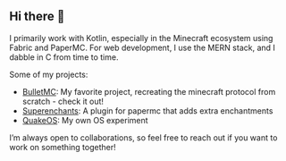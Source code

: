 ## Hi there 👋

I primarily work with Kotlin, especially in the Minecraft ecosystem using Fabric and PaperMC. For web development, I use the MERN stack, and I dabble in C from time to time.

Some of my projects:
- [BulletMC](https://github.com/BulletMC/Bullet): My favorite project, recreating the minecraft protocol from scratch - check it out!
- [Superenchants](https://modrinth.com/plugin/superenchants): A plugin for papermc that adds extra enchantments
- [QuakeOS](https://github.com/Aznos/Quake): My own OS experiment

I’m always open to collaborations, so feel free to reach out if you want to work on something together!
